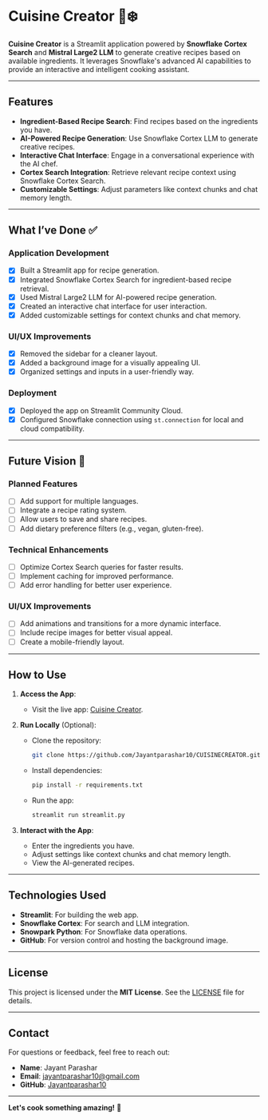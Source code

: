 # Cuisine Creator 🍴❄️

**Cuisine Creator** is a Streamlit application powered by **Snowflake Cortex Search** and **Mistral Large2 LLM** to generate creative recipes based on available ingredients. It leverages Snowflake's advanced AI capabilities to provide an interactive and intelligent cooking assistant.

---

## Features
- **Ingredient-Based Recipe Search**: Find recipes based on the ingredients you have.
- **AI-Powered Recipe Generation**: Use Snowflake Cortex LLM to generate creative recipes.
- **Interactive Chat Interface**: Engage in a conversational experience with the AI chef.
- **Cortex Search Integration**: Retrieve relevant recipe context using Snowflake Cortex Search.
- **Customizable Settings**: Adjust parameters like context chunks and chat memory length.

---

## What I’ve Done ✅

### Application Development
- [x] Built a Streamlit app for recipe generation.
- [x] Integrated Snowflake Cortex Search for ingredient-based recipe retrieval.
- [x] Used Mistral Large2 LLM for AI-powered recipe generation.
- [x] Created an interactive chat interface for user interaction.
- [x] Added customizable settings for context chunks and chat memory.

### UI/UX Improvements
- [x] Removed the sidebar for a cleaner layout.
- [x] Added a background image for a visually appealing UI.
- [x] Organized settings and inputs in a user-friendly way.

### Deployment
- [x] Deployed the app on Streamlit Community Cloud.
- [x] Configured Snowflake connection using `st.connection` for local and cloud compatibility.

---

## Future Vision 🚀

### Planned Features
- [ ] Add support for multiple languages.
- [ ] Integrate a recipe rating system.
- [ ] Allow users to save and share recipes.
- [ ] Add dietary preference filters (e.g., vegan, gluten-free).

### Technical Enhancements
- [ ] Optimize Cortex Search queries for faster results.
- [ ] Implement caching for improved performance.
- [ ] Add error handling for better user experience.

### UI/UX Improvements
- [ ] Add animations and transitions for a more dynamic interface.
- [ ] Include recipe images for better visual appeal.
- [ ] Create a mobile-friendly layout.

---

## How to Use

1. **Access the App**:
   - Visit the live app: [Cuisine Creator](https://cuisinecreator-swxucrgd7sgflf3k29d3gn.streamlit.app/).

2. **Run Locally** (Optional):
   - Clone the repository:
     ```bash
     git clone https://github.com/Jayantparashar10/CUISINECREATOR.git
     ```
   - Install dependencies:
     ```bash
     pip install -r requirements.txt
     ```
   - Run the app:
     ```bash
     streamlit run streamlit.py
     ```

3. **Interact with the App**:
   - Enter the ingredients you have.
   - Adjust settings like context chunks and chat memory length.
   - View the AI-generated recipes.

---

## Technologies Used
- **Streamlit**: For building the web app.
- **Snowflake Cortex**: For search and LLM integration.
- **Snowpark Python**: For Snowflake data operations.
- **GitHub**: For version control and hosting the background image.

---

## License
This project is licensed under the **MIT License**. See the [LICENSE](LICENSE) file for details.

---

## Contact
For questions or feedback, feel free to reach out:
- **Name**: Jayant Parashar
- **Email**: jayantparashar10@gmail.com
- **GitHub**: [Jayantparashar10](https://github.com/Jayantparashar10)

---

**Let's cook something amazing!** 🍳
